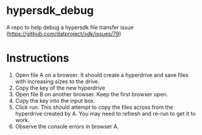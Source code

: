 # hypersdk_debug
A repo to help debug a hypersdk file transfer issue (https://github.com/datproject/sdk/issues/79)

# Instructions

1.  Open file A on a browser. It should create a hyperdrive and save files with increasing sizes to the drive. 
2.  Copy the key of the new hyperdrive
3.  Open file B on another browser. Keep the first browser open.
4.  Copy the key into the input box.
5.  Click run. This should attempt to copy the files across from the hyperdrive created by A. You may need to refresh and re-run to get it to work.
6.  Observe the console errors in browser A.
